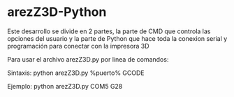 # arezZ3D-Python

Este desarrollo se divide en 2 partes, la parte de CMD que controla las opciones del usuario
y la parte de Python que hace toda la conexion serial y programación para conectar con la impresora 3D

Para usar el archivo arezZ3D.py por linea de comandos:

Sintaxis: python arezZ3D.py %puerto% GCODE

Ejemplo: python arezZ3D.py COM5 G28
